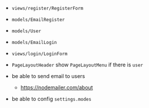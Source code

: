 - `views/register/RegisterForm`

- `models/EmailRegister`

- `models/User`

- `models/EmailLogin`

- `views/login/LoginForm`

- `PageLayoutHeader` show `PageLayoutMenu` if there is `user`

- be able to send email to users
  - https://nodemailer.com/about

- be able to config `settings.modes`
